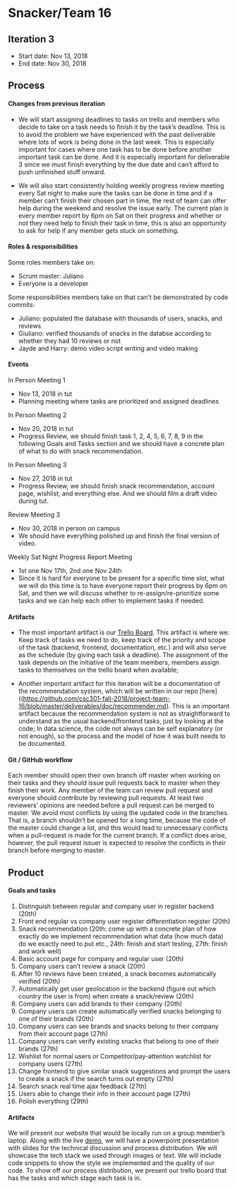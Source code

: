 # Snacker/Team 16

## Iteration 3

 * Start date: Nov 13, 2018
 * End date: Nov 30, 2018

## Process

#### Changes from previous iteration

 * We will start assigning deadlines to tasks on trello and members who decide to take on a task needs to finish it by the task’s deadline. This is to avoid the problem we have experienced with the past deliverable where lots of work is being done in the last week. This is especially important for cases where one task has to be done before another important task can be done. And it is especially important for deliverable 3 since we must finish everything by the due date and can’t afford to push unfinished stuff onward.
 
 * We will also start consistently holding weekly progress review meeting every Sat night to make sure the tasks can be done in time and if a member can’t finish their chosen part in time, the rest of team can offer help during the weekend and resolve the issue early. The current plan is every member report by 6pm on Sat on their progress and whether or not they need help to finish their task in time, this is also an opportunity to ask for help if any member gets stuck on something.

#### Roles & responsibilities
Some roles members take on:
 * Scrum master: Juliano
 * Everyone is a developer

Some responsibilities members take on that can't be demonstrated by code commits:
 * Juliano: populated the database with thousands of users, snacks, and reviews
 * Giuliano: verified thousands of snacks in the databse according to whether they had 10 reviews or not
 * Jayde and Harry: demo video script writing and video making

#### Events
In Person Meeting 1
 * Nov 13, 2018 in tut
 * Planning meeting where tasks are prioritized and assigned deadlines

In Person Meeting 2
 * Nov 20, 2018 in tut
 * Progress Review, we should finish task 1, 2, 4, 5, 6, 7, 8, 9 in the following Goals and Tasks section and we should have a concrete plan of what to do with snack recommendation.

In Person Meeting 3
 * Nov 27, 2018 in tut
 * Progress Review, we should finish snack recommendation, account page, wishlist, and everything else. And we should film a draft video during tut.

Review Meeting 3
 * Nov 30, 2018 in person on campus
 * We should have everything polished up and finish the final version of video.

Weekly Sat Night Progress Report Meeting
 * 1st one Nov 17th, 2nd one Nov 24th
 * Since it is hard for everyone to be present for a specific time slot, what we will do this time is to have everyone report their progress by 6pm on Sat, and then we will discuss whether to re-assign/re-prioritize some tasks and we can help each other to implement tasks if needed.

#### Artifacts

* The most important artifact is our [Trello Board](https://trello.com/b/78v6AhWR/csc301-project). This artifact is where we: Keep track of tasks we need to do, keep track of the priority and scope of the task (backend, frontend, documentation, etc.) and will also serve as the schedule (by giving each task a deadline). The assignment of the task depends on the initiative of the team members, members assign tasks to themselves on the trello board when available;

* Another important artifact for this iteration will be a documentation of the recommendation system, which will be written in our repo [here]((https://github.com/csc301-fall-2018/project-team-16/blob/master/deliverables/doc/recommender.md). This is an important artifact because the recommendation system is not as straightforward to understand as the usual backend/frontend tasks, just by looking at the code; In data science, the code not always can be self explanatory (or not enough), so the process and the model of how it was built needs to be documented.

#### Git / GitHub workflow

Each member should open their own branch off master when working on their tasks and they should issue pull requests back to master when they finish their work. Any member of the team can review pull request and everyone should contribute by reviewing pull requests. At least two reviewers’ opinions are needed before a pull request can be merged to master. We avoid most conflicts by using the updated code in the branches. That is, a branch shouldn’t be opened for a long time, because the code of the master could change a lot, and this would lead to unnecessary conflicts when a pull-request is made for the current branch. If a conflict does arise, however, the pull request issuer is expected to resolve the conflicts in their branch before merging to master.

## Product

#### Goals and tasks
1. Distinguish between regular and company user in register backend (20th)
2. Front end regular vs company user register differentiation register (20th)
3. Snack recommendation (20th: come up with a concrete plan of how exactly do we implement recommendation what data (how much data) do we exactly need to put etc., 24th: finish and start testing, 27th: finish and work well)
4. Basic account page for company and regular user (20th)
5. Company users can’t review a snack (20th)
6. After 10 reviews have been created, a snack becomes automatically verified (20th)
7. Automatically get user geolocation in the backend (figure out which country the user is from) when create a snack/review (20th)
8. Company users can add brands to their company (20th)
9. Company users can create automatically verified snacks belonging to one of their brands (20th)
10. Company users can see brands and snacks belong to their company from their account page (27th)
11. Company users can verify existing snacks that belong to one of their brands (27th)
12. Wishlist for normal users or Competitor/pay-attention watchlist for company users (27th)
13. Change frontend to give similar snack suggestions and prompt the users to create a snack if the search turns out empty (27th)
14. Search snack real time ajax feedback (27th)
15. Users able to change their info in their account page (27th)
16. Polish everything (29th)

#### Artifacts

We will present our website that would be locally run on a group member’s laptop. Along with the live [demo](https://www.youtube.com/watch?v=ZIszrKrW3gM), we will have a powerpoint presentation with slides for the technical discussion and process distribution. We will showcase the tech stack we used through images or text. We will include code snippets to show the style we implemented and the quality of our code. To show off our process distribution, we present our trello board that has the tasks and which stage each task is in. 
